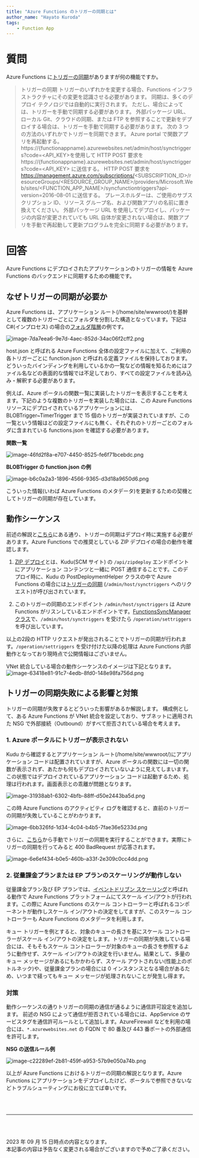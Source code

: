 ```yaml
---
title: "Azure Functions のトリガーの同期とは"
author_name: "Hayato Kuroda"
tags:
    - Function App
---
```


# 質問
Azure Functions に[トリガーの同期](https://learn.microsoft.com/ja-jp/azure/azure-functions/functions-deployment-technologies?tabs=windows#trigger-syncing)がありますが何の機能ですか。

> トリガーの同期
トリガーのいずれかを変更する場合、Functions インフラストラクチャにその変更を認識させる必要があります。 同期は、多くのデプロイ テクノロジでは自動的に実行されます。 ただし、場合によっては、トリガーを手動で同期する必要があります。 外部パッケージ URL、ローカル Git、クラウドの同期、または FTP を参照することで更新をデプロイする場合は、トリガーを手動で同期する必要があります。 次の 3 つの方法のいずれかでトリガーを同期できます。
Azure portal で関数アプリを再起動する。
https://{functionappname}.azurewebsites.net/admin/host/synctriggers?code=<API_KEY>を使用して HTTP POST 要求を https://{functionappname}.azurewebsites.net/admin/host/synctriggers?code=<API_KEY> に送信する。
HTTP POST 要求を https://management.azure.com/subscriptions/<SUBSCRIPTION_ID>/resourceGroups/<RESOURCE_GROUP_NAME>/providers/Microsoft.Web/sites/<FUNCTION_APP_NAME>/syncfunctiontriggers?api-version=2016-08-01 に送信する。 プレースホルダーは、ご使用のサブスクリプション ID、リソース グループ名、および関数アプリの名前に置き換えてください。
外部パッケージ URL を使用してデプロイし、パッケージの内容が変更されていても URL 自体が変更されない場合は、関数アプリを手動で再起動して更新プログラムを完全に同期する必要があります。

# 回答
Azure Functions にデプロイされたアプリケーションのトリガーの情報を Azure Functions のバックエンドに同期するための機能です。

## なぜトリガーの同期が必要か
Azure Functions は、アプリケーション ルート(/home/site/wwwroot/)を基幹として複数のトリガーごとにフォルダを分割した構造となっています。下記は C#(インプロセス) の場合の[フォルダ階層](https://learn.microsoft.com/ja-jp/azure/azure-functions/functions-dotnet-class-library?tabs=v4%2Ccmd#functions-class-library-project)の例です。

![image-7da7eea6-9e7d-4aec-852d-34ac06f2cff2.png]({{site.baseurl}}/media/2023/09/image-7da7eea6-9e7d-4aec-852d-34ac06f2cff2.png)


host.json と呼ばれる Azure Functions 全体の設定ファイルに加えて、ご利用の各トリガーごとに function.json と呼ばれる定義ファイルを保持しております。どういったバインディングを利用しているかの一覧などの情報を知るためにはファイル名などの表面的な情報では不足しており、すべての設定ファイルを読み込み・解釈する必要があります。

例えば、Azure ポータルの関数一覧に実装したトリガーを表示することを考えます。下記のような複数のトリガーを実装した場合には、この Azure Functions リソースにデプロイされているアプリケーションには、BLOBTrigger~TimerTrigger まで 15 個のトリガーが実装されていますが、この一覧という情報はどの設定ファイルにも無く、それぞれのトリガーごとのフォルダに含まれている functions.json を確認する必要があります。

**関数一覧**

![image-46fd2f8a-e707-4450-8525-fe6f71bcebdc.png]({{site.baseurl}}/media/2023/09/image-46fd2f8a-e707-4450-8525-fe6f71bcebdc.png)

**BLOBTrigger の function.json の例**

![image-b6c0a2a3-1896-4566-9365-d3d18a9650d6.png]({{site.baseurl}}/media/2023/09/image-b6c0a2a3-1896-4566-9365-d3d18a9650d6.png)

こういった情報(いわば Azure Functions のメタデータ)を更新するための契機としてトリガーの同期が存在しています。


## 動作シーケンス
前述の解説と[こちら](https://learn.microsoft.com/ja-jp/azure/azure-functions/functions-deployment-technologies?tabs=windows#trigger-syncing)にある通り、トリガーの同期はデプロイ時に実施する必要があります。Azure Functions での推奨としている ZIP デプロイの場合の動作を確認します。

1. [ZIP デプロイ](https://github.com/projectkudu/kudu/wiki/Deploying-from-a-zip-file-or-url)とは、Kudu(SCM サイト) の `/api/zipdeploy` エンドポイントにアプリケーション コンテンツと一緒に POST 通信することです。このデプロイ時に、Kudu の PostDeploymentHelper クラスの中で Azure Functions の場合には[トリガーの同期](https://github.com/projectkudu/kudu/blob/98d12cf400675bf0c5fefffd92c4dc6f36d6e33b/Kudu.Core/Helpers/PostDeploymentHelper.cs#L299-L300) (`/admin/host/synctriggers` へのリクエスト)が呼び出されています。


2. このトリガーの同期のエンドポイント `/admin/host/synctriggers` は Azure Functions がリスンしているエンドポイントです。[FunctionsSyncManager クラス](https://github.com/Azure/azure-functions-host/blob/ed7e802e2e48d31754bf2ce9ee7033a4f0ab9c00/src/WebJobs.Script.WebHost/Management/FunctionsSyncManager.cs#L725-L726)で、`/admin/host/synctriggers` を受けたら `/operation/settriggers` を呼び出しています。

以上の2段の HTTP リクエストが発出されることでトリガーの同期が行われます。`/operation/settriggers` を受け付けた以降の処理は Azure Functions 内部動作となっており現時点で公開情報はございません。 

VNet 統合している場合の動作シーケンスのイメージは下記となります。
![image-63418e81-91c7-4edb-8fd0-148e98fa756d.png]({{site.baseurl}}/media/2023/09/image-63418e81-91c7-4edb-8fd0-148e98fa756d.png)

## トリガーの同期失敗による影響と対策
トリガーの同期が失敗するとどういった影響があるか解説します。
構成例として、ある Azure Functions が VNet 統合を設定しており、サブネットに適用された NSG で外部接続（Outbound）がすべて拒否されている場合を考えます。

### 1. Azure ポータルにトリガーが表示されない
Kudu から確認するとアプリケーション ルート(/home/site/wwwroot/)にアプリケーション コードは配置されていますが、Azure ポータルの関数には一切の関数が表示されず、あたかも何もデプロイされていないように見えてしまいます。この状態ではデプロイされているアプリケーション コードは起動するため、処理は行われます。画面表示との乖離が問題となります。

![image-31938ab1-6302-4bfb-88ff-d50e2443ba5d.png]({{site.baseurl}}/media/2023/09/image-31938ab1-6302-4bfb-88ff-d50e2443ba5d.png)

この時 Azure Functions のアクティビティ ログを確認すると、直前のトリガーの同期が失敗していることがわかります。

![image-6bb326fd-1d34-4c04-b4b5-7fae36e5233d.png]({{site.baseurl}}/media/2023/09/image-6bb326fd-1d34-4c04-b4b5-7fae36e5233d.png)

さらに、[こちら](https://learn.microsoft.com/ja-jp/rest/api/appservice/web-apps/sync-function-triggers)から手動でトリガーの同期を実行することができます。実際にトリガーの同期を行ってみると 400 BadRequest が応答されます。

![image-6e6ef434-b0e5-460b-a33f-2e309c0cc4dd.png]({{site.baseurl}}/media/2023/09/image-6e6ef434-b0e5-460b-a33f-2e309c0cc4dd.png)


### 2. 従量課金プランまたは EP プランのスケーリングが動作しない

従量課金プラン及び EP プランでは、[イベントドリブン スケーリング](https://learn.microsoft.com/ja-jp/azure/azure-functions/event-driven-scaling?tabs=azure-cli#runtime-scaling)と呼ばれる動作で Azure Functions プラットフォームにてスケール イン/アウトが行われます。この際に Azure Functions のスケール コントローラーと呼ばれるコンポーネントが動作しスケール イン/アウトの決定をしてますが、このスケール コントローラーも Azure Functions のメタデータを利用します。

キュー トリガーを例とすると、対象のキューの長さを基にスケール コントローラーがスケール イン/アウトの決定をします。トリガーの同期が失敗している場合には、そもそもスケール コントローラーが対象のキューの長さを参照するように動作せず、スケール イン/アウトの決定を行いません。結果として、多量のキュー メッセージがあるにもかかわらず、スケール アウトされない(性能上のボトルネック)や、従量課金プランの場合には 0 インスタンスとなる場合があるため、いつまで経ってもキュー メッセージが処理されないことが発生し得ます。


### 対策
動作シーケンスの通りトリガーの同期の通信が通るように通信許可設定を追加します。
前述の NSG によって通信が拒否されている場合には、AppService のサービスタグを通信許可ルールとして追加します。AzureFirewall などを利用の場合には、`*.azurewebsites.net` の FQDN で 80 番及び 443 番ポートの外部通信を許可します。

**NSG の送信ルール例**

![image-c22289ef-2b81-459f-a953-57b9e050a74b.png]({{site.baseurl}}/media/2023/09/image-c22289ef-2b81-459f-a953-57b9e050a74b.png)


以上が Azure Functions におけるトリガーの同期の解説となります。Azure Functions にアプリケーションをデプロイしたけど、ポータルで参照できないなどトラブルシューティングにお役に立てば幸いです。


<br>
<br>

---

<br>
<br>

2023 年 09 月 15 日時点の内容となります。<br>
本記事の内容は予告なく変更される場合がございますので予めご了承ください。

<br>
<br>